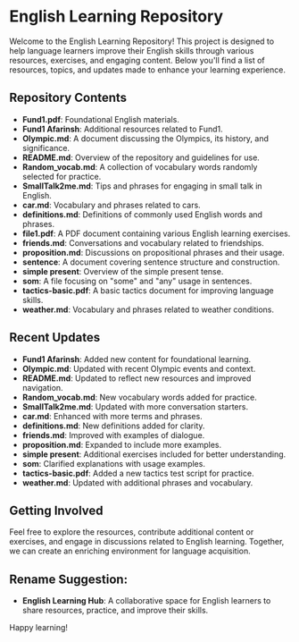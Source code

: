 # English Learning Repository

Welcome to the English Learning Repository! This project is designed to help language learners improve their English skills through various resources, exercises, and engaging content. Below you'll find a list of resources, topics, and updates made to enhance your learning experience.

## Repository Contents

- **Fund1.pdf**: Foundational English materials.
- **Fund1 Afarinsh**: Additional resources related to Fund1.
- **Olympic.md**: A document discussing the Olympics, its history, and significance.
- **README.md**: Overview of the repository and guidelines for use.
- **Random_vocab.md**: A collection of vocabulary words randomly selected for practice.
- **SmallTalk2me.md**: Tips and phrases for engaging in small talk in English.
- **car.md**: Vocabulary and phrases related to cars.
- **definitions.md**: Definitions of commonly used English words and phrases.
- **file1.pdf**: A PDF document containing various English learning exercises.
- **friends.md**: Conversations and vocabulary related to friendships.
- **proposition.md**: Discussions on propositional phrases and their usage.
- **sentence**: A document covering sentence structure and construction.
- **simple present**: Overview of the simple present tense.
- **som**: A file focusing on "some" and "any" usage in sentences.
- **tactics-basic.pdf**: A basic tactics document for improving language skills.
- **weather.md**: Vocabulary and phrases related to weather conditions.

## Recent Updates

- **Fund1 Afarinsh**: Added new content for foundational learning.
- **Olympic.md**: Updated with recent Olympic events and context.
- **README.md**: Updated to reflect new resources and improved navigation.
- **Random_vocab.md**: New vocabulary words added for practice.
- **SmallTalk2me.md**: Updated with more conversation starters.
- **car.md**: Enhanced with more terms and phrases.
- **definitions.md**: New definitions added for clarity.
- **friends.md**: Improved with examples of dialogue.
- **proposition.md**: Expanded to include more examples.
- **simple present**: Additional exercises included for better understanding.
- **som**: Clarified explanations with usage examples.
- **tactics-basic.pdf**: Added a new tactics test script for practice.
- **weather.md**: Updated with additional phrases and vocabulary.

## Getting Involved

Feel free to explore the resources, contribute additional content or exercises, and engage in discussions related to English learning. Together, we can create an enriching environment for language acquisition.

## Rename Suggestion: 

- **English Learning Hub**: A collaborative space for English learners to share resources, practice, and improve their skills. 

Happy learning!
